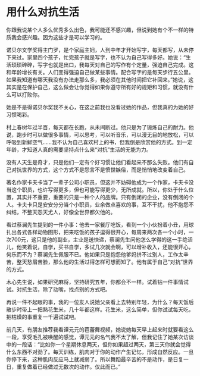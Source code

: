 # 用什么对抗生活

你跟我说某个人多么优秀多么出色，我可能还不感兴趣，但说到她有个不一样的特质我会感兴趣。因为这些才是可以学习的。 

诺贝尔文学奖得主门罗，是个家庭主妇，人到中年才开始写字，每天都写，从未停下来过。家里四个孩子，忙完孩子就是写字，也不认为自己写得多好。她说：“生活琐琐碎碎，写字也就是出口，我每天对自己的写作有个定量，强迫自己完成。这和年龄增长有关。人们变得强迫自己做某些事情。配合写字的是每天步行五公里。如果我知道有哪天我没有办法走那么多，我必须在其他时间把它补回来。”她说，这其实是在保护自己，这么做会让你觉得如果你遵守所有好的规矩和习惯，就没有什么可以打败你。 

她是不是得诺贝尔奖我不关心，在这之前我也没看过她的作品，但我真的为她的好习惯喝彩。 

村上春树年过半百，每天都在长跑，从未间断过。他只是为了锻炼自己的耐力。他说，跑步时可以做很多事情，可以思考，可以听音乐，可以漫无目的地放松，可以呼吸到新鲜空气……我不认为自己喜欢村上的书，但我倒是欣赏他的方式。到一定年龄，才知道人真的需要坚持点什么来“对抗”生活的无能为力。 

没有人天生是奇才，只是他们一定有个好习惯让他们看起来不那么失败。他们有自己对抗世界的方式，这个方式不是怨言不是愤世嫉俗，而是悄悄地改变着自己。 

著名作家卡夫卡当了一辈子公司小职员，但这并不妨碍他成为一个作家，卡夫卡没当这个职员，也许写得更多，但也可能写得更少，无所成就。所以，你处于什么位置，其实并不重要，重要的只是一种个人的品牌。只有倒闭的企业，没有倒闭的个人。卡夫卡只是安安分分当个小职员，业余做点喜欢的事，互不干扰，他不抱怨不纠结，不整天怨天尤人，好像全世界都欠他的。 

看过蔡澜先生提到的一件小事：他去一家餐厅吃饭，看到一个小伙扮着小丑，用球扎出各式各样动物图形，把来吃饭的孩子逗得很开心，每周来两次各一个小时，一次700元，这只是他的副业，主业是送快递，蔡澜先生问他怎么学得的这一手绝活儿，他笑着说，自学，买书自学，多试几次就会啊，可以增补收入，还能很开心，何乐而不为？蔡澜先生佩服不已。他如果只是抱怨他爹妈拼不过别人，工作太辛苦，整天愁眉苦脸，那么他的生活过得怎样可想而知了。他有属于自己“对抗”世界的方式。 

木心先生说，如果研究麻将，坚持研究五年，你都会不一样。试着钻一件事情试试。对抗生活，除了动嘴，找点别的方式吧。 

再说一件不起眼的事，我的一位友人说她父亲看上去特别年轻，为什么？每天饭后散步时带上一把熟花生米，几十年都这样。花生米，这么简单，但你试试每天吃，把枯燥的事重复一千遍试试吧。 

前几天，有朋友推荐我看谭元元的芭蕾舞视频，她说她每天早上起来时就要看这么一段，享受毛孔被唤醒的感觉，谭元元的名气我不太了解，但我记住了她某次访谈中的一段话：“比如你一个星期休息两天，但你如果超过两天，第三天你就会觉得什么东西不对劲了。每天训练，肌肉对于你的动作产生记忆，形成自然反应。一旦你停下来，这种肌肉反应马上就减弱了。所以舞蹈最辛苦的不是动作，是日复一日，重复做着已经做过无数次的动作。仅此而已。”